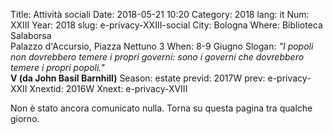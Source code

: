 Title: Attività sociali
Date: 2018-05-21 10:20
Category: 2018
lang: it
Num: XXIII
Year: 2018
slug: e-privacy-XXIII-social
City: Bologna
Where: Biblioteca Salaborsa<br/>Palazzo d'Accursio, Piazza Nettuno 3 
When: 8-9 Giugno
Slogan: <i>"I popoli non dovrebbero temere i propri governi: sono i governi che dovrebbero temere i propri popoli."</i><br/><b>V (da John Basil Barnhill)</b>
Season: estate
previd: 2017W
prev: e-privacy-XXII
Xnextid: 2016W
Xnext: e-privacy-XVIII

Non è stato ancora comunicato nulla. Torna su questa pagina tra qualche giorno.
